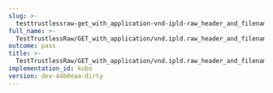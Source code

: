 ```yaml
---
slug: >-
  testtrustlessraw-get_with_application-vnd-ipld-raw_header_and_filename_param_returns_expected_content-disposition_header_with_custom_filename-header_content-disposition#01
full_name: >-
  TestTrustlessRaw/GET_with_application/vnd.ipld.raw_header_and_filename_param_returns_expected_Content-Disposition_header_with_custom_filename/Header_Content-Disposition#01
outcome: pass
title: >-
  TestTrustlessRaw/GET_with_application/vnd.ipld.raw_header_and_filename_param_returns_expected_Content-Disposition_header_with_custom_filename/Header_Content-Disposition#01
implementation_id: kubo
version: dev-44b0eaa-dirty
---
```


